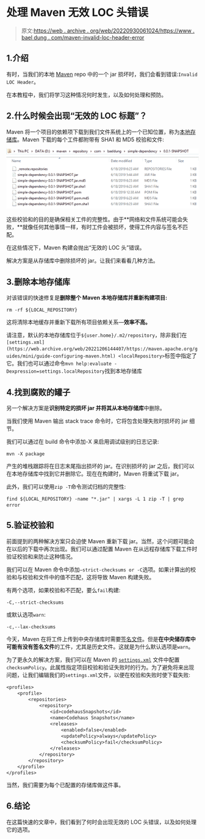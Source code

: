# 处理 Maven 无效 LOC 头错误

> 原文:[https://web . archive . org/web/20220930061024/https://www . bael dung . com/maven-invalid-loc-header-error](https://web.archive.org/web/20220930061024/https://www.baeldung.com/maven-invalid-loc-header-error)

## 1.介绍

有时，当我们的本地 [Maven](/web/20221206144407/https://www.baeldung.com/maven) repo 中的一个 jar 损坏时，我们会看到错误:`Invalid LOC Header`。

在本教程中，我们将学习这种情况何时发生，以及如何处理和预防。

## 2.什么时候会出现“无效的 LOC 标题”？

Maven 将一个项目的依赖项下载到我们文件系统上的一个已知位置，称为[本地存储库](/web/20221206144407/https://www.baeldung.com/maven-local-repository)。Maven 下载的每个工件都附带有 SHA1 和 MD5 校验和文件:

[![localrepo 1](img/ac71a3236e7431221f2add3e62cedfa6.png)](/web/20221206144407/https://www.baeldung.com/wp-content/uploads/2019/06/localrepo-1.png)

这些校验和的目的是确保相关工件的完整性。由于**网络和文件系统可能会失败，**就像任何其他事情一样，有时工件会被损坏，使得工件内容与签名不匹配。

在这些情况下，Maven 构建会抛出“无效的 LOC 头”错误。

解决方案是从存储库中删除损坏的 jar。让我们来看看几种方法。

## 3.删除本地存储库

对该错误的快速修复是**删除整个 Maven 本地存储库并重新构建项目:**

```
rm -rf ${LOCAL_REPOSITORY}
```

这将清除本地缓存并重新下载所有项目依赖关系—**效率不高。**

请注意，默认的本地存储库位于`${user.home}/.m2/repository`，除非我们在`[settings.xml](https://web.archive.org/web/20221206144407/https://maven.apache.org/guides/mini/guide-configuring-maven.html) <localRepository>`标签中指定了它。我们也可以通过命令`mvn help:evaluate -Dexpression=settings.localRepository`找到本地存储库

## 4.找到腐败的罐子

另一个解决方案是**识别特定的损坏 jar 并将其从本地存储库**中删除。

当我们使用 Maven 输出 stack trace 命令时，它将包含处理失败时损坏的 jar 细节。

我们可以通过在 build 命令中添加-X 来启用调试级别的日志记录:

```
mvn -X package
```

产生的堆栈跟踪将在日志末尾指出损坏的 jar。在识别损坏的 jar 之后，我们可以在本地存储库中找到它并删除它。现在在构建时，Maven 将重试下载 jar。

此外，我们可以使用`zip -T`命令测试归档的完整性:

```
find ${LOCAL_REPOSITORY} -name "*.jar" | xargs -L 1 zip -T | grep error
```

## 5.验证校验和

前面提到的两种解决方案只会迫使 Maven 重新下载 jar。当然，这个问题可能会在以后的下载中再次出现。我们可以通过配置 Maven 在从远程存储库下载工件时验证校验和来防止这种情况。

我们可以在 Maven 命令中添加`–strict-checksums or -C`选项。如果计算出的校验和与校验和文件中的值不匹配，这将导致 Maven 构建失败。

有两个选项，如果校验和不匹配，要么`fail`构建:

```
-C,--strict-checksums
```

或默认选项`warn`:

```
-c,--lax-checksums
```

今天，Maven 在将工件上传到中央存储库时需要[签名文件](https://web.archive.org/web/20221206144407/https://central.sonatype.org/pages/requirements.html#sign-files-with-gpgpgp)。但是**在中央储存库中可能有没有签名文件**的工件，尤其是历史文件。这就是为什么默认选项是`warn`。

为了更永久的解决方案，我们可以在 Maven 的 [`settings.xml`](https://web.archive.org/web/20221206144407/https://maven.apache.org/ref/current/maven-settings/settings.html) 文件中配置`checksumPolicy`。此属性指定项目校验和验证失败时的行为。为了避免将来出现问题，让我们编辑我们的`settings.xml`文件，以便在校验和失败时使下载失败:

```
<profiles>
    <profile>
        <repositories>
            <repository>
                <id>codehausSnapshots</id>
                <name>Codehaus Snapshots</name>
                <releases>
                    <enabled>false</enabled>
                    <updatePolicy>always</updatePolicy>
                    <checksumPolicy>fail</checksumPolicy>
                </releases>
            </repository>
        </repository>
    </profile>
</profiles>
```

当然，我们需要为每个已配置的存储库做这件事。

## 6.结论

在这篇快速的文章中，我们看到了何时会出现无效的 LOC 头错误，以及如何处理它的选项。